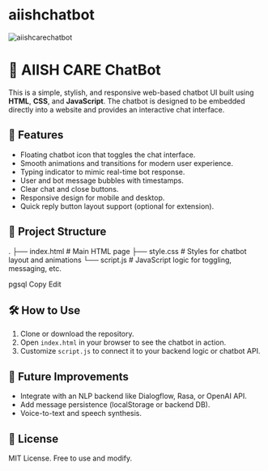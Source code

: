 ﻿# aiishchatbot
 ![aiishcarechatbot](https://github.com/user-attachments/assets/e4b55837-8506-4a24-a74e-e0ba9591fd3a)

# 💬 AIISH CARE ChatBot

This is a simple, stylish, and responsive web-based chatbot UI built using **HTML**, **CSS**, and **JavaScript**. The chatbot is designed to be embedded directly into a website and provides an interactive chat interface.

## 🚀 Features

- Floating chatbot icon that toggles the chat interface.
- Smooth animations and transitions for modern user experience.
- Typing indicator to mimic real-time bot response.
- User and bot message bubbles with timestamps.
- Clear chat and close buttons.
- Responsive design for mobile and desktop.
- Quick reply button layout support (optional for extension).

## 📁 Project Structure

.
├── index.html # Main HTML page
├── style.css # Styles for chatbot layout and animations
└── script.js # JavaScript logic for toggling, messaging, etc.

pgsql
Copy
Edit

## 🛠️ How to Use

1. Clone or download the repository.
2. Open `index.html` in your browser to see the chatbot in action.
3. Customize `script.js` to connect it to your backend logic or chatbot API.

## 📌 Future Improvements

- Integrate with an NLP backend like Dialogflow, Rasa, or OpenAI API.
- Add message persistence (localStorage or backend DB).
- Voice-to-text and speech synthesis.

## 📄 License

MIT License. Free to use and modify.
